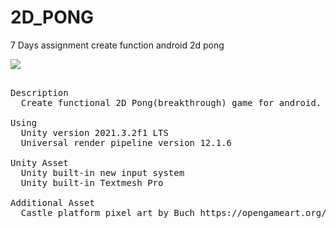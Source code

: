 # 2D_PONG
7 Days assignment create function android 2d pong

![](https://github.com/KLoOonal/2D_PONG/blob/develop/2Dsample.gif)
<pre>

Description 
  Create functional 2D Pong(breakthrough) game for android.
  
Using
  Unity version 2021.3.2f1 LTS
  Universal render pipeline version 12.1.6

Unity Asset
  Unity built-in new input system
  Unity built-in Textmesh Pro

Additional Asset
  Castle platform pixel art by Buch https://opengameart.org/users/buch
</pre>

